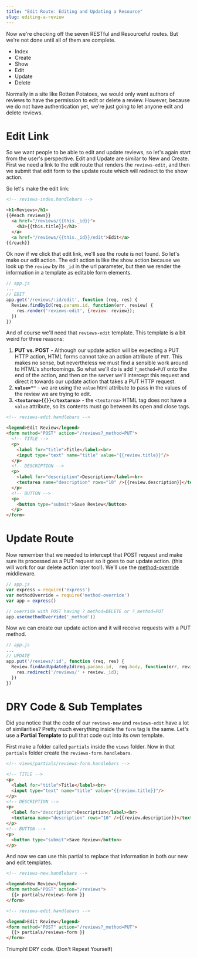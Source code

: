 ```yaml
---
title: "Edit Route: Editing and Updating a Resource"
slug: editing-a-review
---
```


Now we're checking off the seven RESTful and Resourceful routes. But we're not done until all of them are complete.

* Index
* Create
* Show
* Edit
* Update
* Delete

Normally in a site like Rotten Potatoes, we would only want authors of reviews to have the permission to edit or delete a review. However, because we do not have authentication yet, we're just going to let anyone edit and delete reviews.

# Edit Link

So we want people to be able to edit and update reviews, so let's again start from the user's perspective. Edit and Update are similar to New and Create. First we need a link to the edit route that renders the `reviews-edit`, and then we submit that edit form to the update route which will redirect to the show action.

So let's make the edit link:

```html
<!-- reviews-index.handlebars -->

<h1>Reviews</h1>
{{#each reviews}}
  <a href="/reviews/{{this._id}}">
    <h3>{{this.title}}</h3>
  </a>
  <a href="/reviews/{{this._id}}/edit">Edit</a>
{{/each}}
```

Ok now if we click that edit link, we'll see the route is not found. So let's make our edit action. The edit action is like the show action because we look up the `review` by its `_id` in the url parameter, but then we render the information in a template as editable form elements.

```js
// app.js
...
// EDIT
app.get('/reviews/:id/edit', function (req, res) {
  Review.findById(req.params.id, function(err, review) {
    res.render('reviews-edit', {review: review});
  })
})
```

And of course we'll need that `reviews-edit` template. This template is a bit weird for three reasons:

1. **PUT vs. POST** - Although our update action will be expecting a PUT HTTP action, HTML forms cannot take an action attribute of `PUT`. This makes no sense, but nevertheless we must find a sensible work around to HTML's shortcomings. So what we'll do is add `?_method=PUT` onto the end of the action, and then on the server we'll intercept this request and direct it towards our update action that takes a PUT HTTP request.
1. **`value=""`** - we are using the `value` html attribute to pass in the values of the review we are trying to edit.
1. **`<textarea>{{}}</textarea>`** - the `<textarea>` HTML tag does not have a `value` attribute, so its contents must go between its open and close tags.

```html
<!-- reviews-edit.handlebars -->

<legend>Edit Review</legend>
<form method="POST" action="/reviews?_method=PUT">
  <!-- TITLE -->
  <p>
    <label for="title">Title</label><br>
    <input type="text" name="title" value="{{review.title}}"/>
  </p>
  <!-- DESCRIPTION -->  
  <p>
    <label for="description">Description</label><br>
    <textarea name="description" rows="10" />{{review.description}}</textarea>
  </p>
  <!-- BUTTON -->
  <p>
    <button type="submit">Save Review</button>
  </p>
</form>

```

# Update Route

Now remember that we needed to intercept that POST request and make sure its processed as a PUT request so it goes to our update action. (this will work for our delete action later too!). We'll use the [method-override]((https://github.com/expressjs/method-override)) middleware.

```js
// app.js
var express = require('express')
var methodOverride = require('method-override')
var app = express()

// override with POST having ?_method=DELETE or ?_method=PUT
app.use(methodOverride('_method'))
```

Now we can create our update action and it will receive requests with a PUT method.

```js
// app.js
...
// UPDATE
app.put('/reviews/:id', function (req, res) {
  Review.findAndUpdateById(req.params.id,  req.body, function(err, review) {
    res.redirect('/reviews/' + review._id);
  })
})
```

# DRY Code & Sub Templates

Did you notice that the code of our `reviews-new` and `reviews-edit` have a lot of similarities? Pretty much everything inside the `form` tag is the same. Let's use a **Partial Template** to pull that code out into its own template.

First make a folder called `partials` inside the `views` folder. Now in that `partials` folder create the `reviews-form.handlebars`.

```html
<!-- views/partials/reviews-form.handlebars -->

<!-- TITLE -->
<p>
  <label for="title">Title</label><br>
  <input type="text" name="title" value="{{review.title}}"/>
</p>
<!-- DESCRIPTION -->  
<p>
  <label for="description">Description</label><br>
  <textarea name="description" rows="10" />{{review.description}}</textarea>
</p>
<!-- BUTTON -->
<p>
  <button type="submit">Save Review</button>
</p>
```

And now we can use this partial to replace that information in both our new and edit templates.

```html
<!-- reviews-new.handlebars -->

<legend>New Review</legend>
<form method="POST" action="/reviews">
  {{> partials/reviews-form }}
</form>

```

```html
<!-- reviews-edit.handlebars -->

<legend>Edit Review</legend>
<form method="POST" action="/reviews?_method=PUT">
  {{> partials/reviews-form }}
</form>
```

Triumph! DRY code. (Don't Repeat Yourself)
